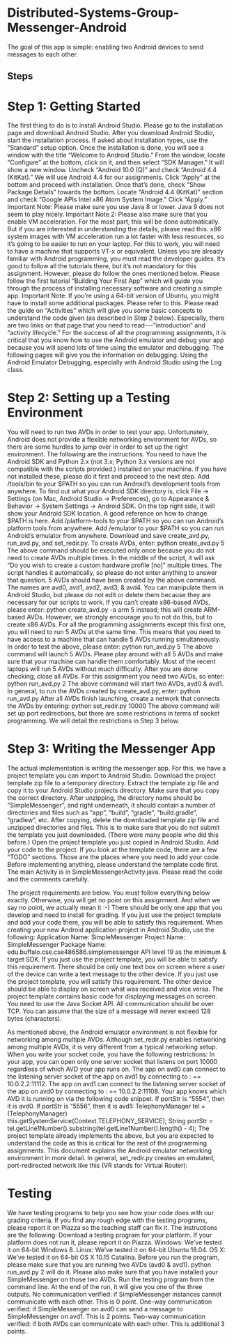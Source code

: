 # Distributed-Systems-Group-Messenger-Android
The goal of this app is simple: enabling two Android devices to send messages to each other.

## Steps
# Step 1: Getting Started
The first thing to do is to install Android Studio.
Please go to the installation page and download Android Studio.
After you download Android Studio, start the installation process.
If asked about installation types, use the “Standard” setup option.
Once the installation is done, you will see a window with the title “Welcome to Android Studio.”
From the window, locate “Configure” at the bottom, click on it, and then select “SDK Manager.”
It will show a new window.
Uncheck “Android 10.0 (Q)” and check “Android 4.4 (KitKat).” We will use Android 4.4 for our assignments.
Click “Apply” at the bottom and proceed with installation.
Once that’s done, check “Show Package Details” towards the bottom.
Locate “Android 4.4 (KitKat)” section and check “Google APIs Intel x86 Atom System Image.”
Click “Apply.”
Important Note: Please make sure you use Java 8 or lower. Java 9 does not seem to play nicely.
Important Note 2: Please also make sure that you enable VM acceleration. For the most part, this will be done automatically. But if you are interested in understanding the details, please read this. x86 system images with VM acceleration run a lot faster with less resources, so it’s going to be easier to run on your laptop. For this to work, you will need to have a machine that supports VT-x or equivalent.
Unless you are already familiar with Android programming, you must read the developer guides.
It’s good to follow all the tutorials there, but it’s not mandatory for this assignment. However, please do follow the ones mentioned below.
Please follow the first tutorial “Building Your First App” which will guide you through the process of installing necessary software and creating a simple app.
Important Note: If you’re using a 64-bit version of Ubuntu, you might have to install some additional packages. Please refer to this.
Please read the guide on “Activities” which will give you some basic concepts to understand the code given (as described in Step 2 below). Especially, there are two links on that page that you need to read---”introduction” and “activity lifecycle.”
For the success of all the programming assignments, it is critical that you know how to use the Android emulator and debug your app because you will spend lots of time using the emulator and debugging. The following pages will give you the information on debugging.
Using the Android Emulator
Debugging, especially with Android Studio using the Log class.

# Step 2: Setting up a Testing Environment
You will need to run two AVDs in order to test your app. Unfortunately, Android does not provide a flexible networking environment for AVDs, so there are some hurdles to jump over in order to set up the right environment. The following are the instructions.
You need to have the Android SDK and Python 2.x (not 3.x; Python 3.x versions are not compatible with the scripts provided.) installed on your machine. If you have not installed these, please do it first and proceed to the next step.
Add <your Android SDK directory>/tools/bin to your $PATH so you can run Android’s development tools from anywhere.
To find out what your Android SDK directory is, click File -> Settings (on Mac, Android Studio -> Preferences), go to Appearance & Behavior -> System Settings -> Android SDK. On the top right side, it will show your Android SDK location.
A good reference on how to change $PATH is here.
Add <your Android SDK directory>/platform-tools to your $PATH so you can run Android’s platform tools from anywhere.
Add <your Android SDK directory>/emulator to your $PATH so you can run Android’s emulator from anywhere.
Download and save create_avd.py, run_avd.py, and set_redir.py.
To create AVDs, enter: python create_avd.py 5 <your Android SDK directory>
The above command should be executed only once because you do not need to create AVDs multiple times.
In the middle of the script, it will ask “Do you wish to create a custom hardware profile [no]” multiple times. The script handles it automatically, so please do not enter anything to answer that question.
5 AVDs should have been created by the above command. The names are avd0, avd1, avd2, avd3, & avd4. You can manipulate them in Android Studio, but please do not edit or delete them because they are necessary for our scripts to work.
If you can’t create x86-based AVDs, please enter: python create_avd.py -a arm 5 <your Android SDK directory> instead; this will create ARM-based AVDs. However, we strongly encourage you to not do this, but to create x86 AVDs.
For all the programming assignments except this first one, you will need to run 5 AVDs at the same time. This means that you need to have access to a machine that can handle 5 AVDs running simultaneously.
In order to test the above, please enter: python run_avd.py 5
The above command will launch 5 AVDs.
Please play around with all 5 AVDs and make sure that your machine can handle them comfortably. Most of the recent laptops will run 5 AVDs without much difficulty.
After you are done checking, close all AVDs.
For this assignment you need two AVDs, so enter: python run_avd.py 2
The above command will start two AVDs, avd0 & avd1.
In general, to run the AVDs created by create_avd.py, enter: python run_avd.py <number of AVDs>
After all AVDs finish launching, create a network that connects the AVDs by entering: python set_redir.py 10000
The above command will set up port redirections, but there are some restrictions in terms of socket programming. We will detail the restrictions in Step 3 below.

# Step 3: Writing the Messenger App
The actual implementation is writing the messenger app. For this, we have a project template you can import to Android Studio.
Download the project template zip file to a temporary directory.
Extract the template zip file and copy it to your Android Studio projects directory.
Make sure that you copy the correct directory. After unzipping, the directory name should be “SimpleMessenger”, and right underneath, it should contain a number of directories and files such as “app”, “build”, “gradle”, “build.gradle”, “gradlew”, etc.
After copying, delete the downloaded template zip file and unzipped directories and files. This is to make sure that you do not submit the template you just downloaded. (There were many people who did this before.)
Open the project template you just copied in Android Studio.
Add your code to the project. If you look at the template code, there are a few “TODO” sections. Those are the places where you need to add your code.
Before implementing anything, please understand the template code first.
The main Activity is in SimpleMessengerActivity.java.
Please read the code and the comments carefully.

The project requirements are below. You must follow everything below exactly. Otherwise, you will get no point on this assignment. And when we say no point, we actually mean it :-)
There should be only one app that you develop and need to install for grading. If you just use the project template and add your code there, you will be able to satisfy this requirement.
When creating your new Android application project in Android Studio, use the following:
Application Name: SimpleMessenger
Project Name: SimpleMessenger
Package Name: edu.buffalo.cse.cse486586.simplemessenger
API level 19 as the minimum & target SDK.
If you just use the project template, you will be able to satisfy this requirement.
There should be only one text box on screen where a user of the device can write a text message to the other device. If you just use the project template, you will satisfy this requirement.
The other device should be able to display on screen what was received and vice versa. The project template contains basic code for displaying messages on screen.
You need to use the Java Socket API.
All communication should be over TCP.
You can assume that the size of a message will never exceed 128 bytes (characters).

As mentioned above, the Android emulator environment is not flexible for networking among multiple AVDs. Although set_redir.py enables networking among multiple AVDs, it is very different from a typical networking setup. When you write your socket code, you have the following restrictions:
In your app, you can open only one server socket that listens on port 10000 regardless of which AVD your app runs on.
The app on avd0 can connect to the listening server socket of the app on avd1 by connecting to <ip>:<port> == 10.0.2.2:11112.
The app on avd1 can connect to the listening server socket of the app on avd0 by connecting to <ip>:<port> == 10.0.2.2:11108.
Your app knows which AVD it is running on via the following code snippet. If portStr is “5554”, then it is avd0. If portStr is “5556”, then it is avd1:
TelephonyManager tel =
        (TelephonyManager) this.getSystemService(Context.TELEPHONY_SERVICE);
String portStr = tel.getLine1Number().substring(tel.getLine1Number().length() - 4);
The project template already implements the above, but you are expected to understand the code as this is critical for the rest of the programming assignments.
This document explains the Android emulator networking environment in more detail.
In general, set_redir.py creates an emulated, port-redirected network like this (VR stands for Virtual Router):

# Testing
We have testing programs to help you see how your code does with our grading criteria. If you find any rough edge with the testing programs, please report it on Piazza so the teaching staff can fix it. The instructions are the following:
Download a testing program for your platform. If your platform does not run it, please report it on Piazza.
Windows: We’ve tested it on 64-bit Windows 8.
Linux: We’ve tested it on 64-bit Ubuntu 18.04.
OS X: We’ve tested it on 64-bit OS X 10.15 Catalina.
Before you run the program, please make sure that you are running two AVDs (avd0 & avd1). python run_avd.py 2 will do it.
Please also make sure that you have installed your SimpleMessenger on those two AVDs.
Run the testing program from the command line.
At the end of the run, it will give you one of the three outputs.
No communication verified: if SimpleMessenger instances cannot communicate with each other. This is 0 point.
One-way communication verified: if SimpleMessenger on avd0 can send a message to SimpleMessenger on avd1. This is 2 points.
Two-way communication verified: if both AVDs can communicate with each other. This is additional 3 points.

